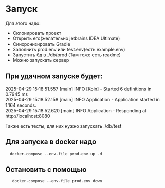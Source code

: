 # Запуск

Для этого надо:

* Склонировать проект
* Открыть его(желательно jetbrains IDEA Ultimate)
* Синхронизировать Gradle
* Заполнить prod.env или test.env(есть example.env)
* Запустить бд в ./db/prod (Там тоже есть readme)
* Можно запускать сервер

## При удачном запуске будет:

2025-04-29 15:18:51.557 [main] INFO  [Koin] - Started 6 definitions in 0.7945 ms  
2025-04-29 15:18:52.158 [main] INFO Application - Application started in 1.164 seconds.  
2025-04-29 15:18:52.620 [main] INFO Application - Responding at http://localhost:8080

Также есть тесты, для них нужно запускать ./db/test

## Для запуска в docker надо

```shell
  docker-compose --env-file prod.env up -d
```

## Остановить с помощью

```shell
   docker-compose --env-file prod.env down
```